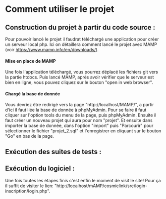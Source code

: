 # Comment utiliser le projet 

## Construction du projet à partir du code source :

Pour pouvoir lancé le projet il faudrat téléchargé une application pour créer un serveur local php. Ici on détaillera comment lancé le projet avec MAMP (voir https://www.mamp.info/en/downloads/).

#### Mise en place de MAMP

Une fois l'application téléchargé, vous pourrez déplacé les fichiers git vers la partie htdocs.
Puis lancé MAMP, après avoir vérifier que le serveur est bien en ligne, vous pouvez cliquez sur le bouton "open in web browser".

#### Chargé la base de donnée

Vous devriez être redirigé vers la page "http://localhost/MAMP/", a partir d'ici il faut liée la base de donnée à phpMyAdmin.
Pour se faire il faut cliquer sur l'option tools du menu de la page, puis phpMyAdmin. Ensuite il faut créer un nouveau projet qui aura pour nom "projet". Et ensuite dans importer la base de donnée, dans l'option "import" puis "Parcourir" pour sélectionner le fichier "projet_2.sql" et l'enregistrer en cliquant sur le bouton "Go" en bas de la page.

## Exécution des suites de tests :



## Exécution du logiciel :

Une fois toutes les étapes finis c'est enfin le moment de visit le site! Pour ça il suffit de visiter le lien: "http://localhost/mAMP/cosmiclink/src/login-inscription/login.php". 